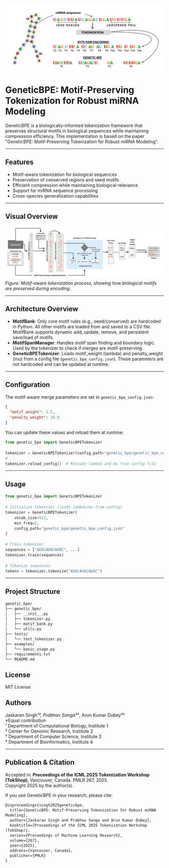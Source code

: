 ![GeneticBPE Workflow](assets/img1.png)

# GeneticBPE: Motif-Preserving Tokenization for Robust miRNA Modeling

GeneticBPE is a biologically-informed tokenization framework that preserves structural motifs in biological sequences while maintaining compression efficiency. This implementation is based on the paper "GeneticBPE: Motif-Preserving Tokenization for Robust miRNA Modeling".

---

## Features

- Motif-aware tokenization for biological sequences
- Preservation of conserved regions and seed motifs
- Efficient compression while maintaining biological relevance
- Support for miRNA sequence processing
- Cross-species generalization capabilities

---

## Visual Overview

![Motif-aware Tokenization](assets/img2.png)
*Figure: Motif-aware tokenization process, showing how biological motifs are preserved during encoding.*

---

## Architecture Overview

- **MotifBank**: Only core motif rules (e.g., seed/conserved) are hardcoded in Python. All other motifs are loaded from and saved to a CSV file. MotifBank supports dynamic add, update, remove, and persistent save/load of motifs.
- **MotifSpanManager**: Handles motif span finding and boundary logic. Used by the tokenizer to check if merges are motif-preserving.
- **GeneticBPETokenizer**: Loads motif_weight (lambda) and penalty_weight (mu) from a config file (`genetic_bpe_config.json`). These parameters are not hardcoded and can be updated at runtime.

---

## Configuration

The motif-aware merge parameters are set in `genetic_bpe_config.json`:

```json
{
  "motif_weight": 2.5,
  "penalty_weight": 10.0
}
```

You can update these values and reload them at runtime:

```python
from genetic_bpe import GeneticBPETokenizer

tokenizer = GeneticBPETokenizer(config_path="genetic_bpe/genetic_bpe_config.json")
# ...
tokenizer.reload_config()  # Reloads lambda and mu from config file
```

---

## Usage

```python
from genetic_bpe import GeneticBPETokenizer

# Initialize tokenizer (loads lambda/mu from config)
tokenizer = GeneticBPETokenizer(
    vocab_size=512,
    min_freq=2,
    config_path="genetic_bpe/genetic_bpe_config.json"
)

# Train tokenizer
sequences = ["AUGCAUGCAUGC", ...]
tokenizer.train(sequences)

# Tokenize sequences
tokens = tokenizer.tokenize("AUGCAUGCAUGC")
```

---

## Project Structure

```
genetic_bpe/
├── genetic_bpe/
│   ├── __init__.py
│   ├── tokenizer.py
│   ├── motif_bank.py
│   └── utils.py
├── tests/
│   └── test_tokenizer.py
├── examples/
│   └── basic_usage.py
├── requirements.txt
└── README.md
```

## License

MIT License

## Authors

Jaskaran Singh*¹², Prabhav Sanga*³², Arun Kumar Dubey⁴²  
*Equal contribution  
¹ Department of Computational Biology, Institute 1  
² Center for Genomic Research, Institute 2  
³ Department of Computer Science, Institute 3  
⁴ Department of Bioinformatics, Institute 4

---

## Publication & Citation

Accepted in: **Proceedings of the ICML 2025 Tokenization Workshop (TokShop)**, Vancouver, Canada. PMLR 267, 2025.  
Copyright 2025 by the author(s).

If you use GeneticBPE in your research, please cite:

```
@inproceedings{singh2025geneticbpe,
  title={GeneticBPE: Motif-Preserving Tokenization for Robust miRNA Modeling},
  author={Jaskaran Singh and Prabhav Sanga and Arun Kumar Dubey},
  booktitle={Proceedings of the ICML 2025 Tokenization Workshop (TokShop)},
  series={Proceedings of Machine Learning Research},
  volume={267},
  year={2025},
  address={Vancouver, Canada},
  publisher={PMLR}
}
```
